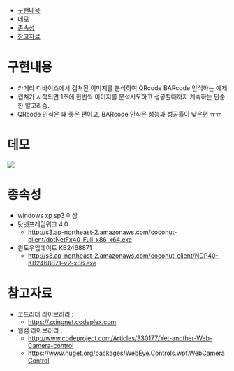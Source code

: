<!-- TOC -->

- [구현내용](#구현내용)
- [데모](#데모)
- [종속성](#종속성)
- [참고자료](#참고자료)

<!-- /TOC -->

# 구현내용
- 카메라 디바이스에서 캡쳐된 이미지를 분석하여 QRcode BARcode 인식하는 예제
- 캡쳐가 시작되면 1초에 한번씩 이미지를 분석시도하고 성공할때까지 계속하는 단순한 알고리즘.
- QRcode 인식은 꽤 좋은 편이고, BARcode 인식은 성능과 성공률이 낮은편 ㅠㅠ

# 데모
![](http://s24.postimg.org/45xgzlt39/screenshot_51.png)

# 종속성
- windows xp sp3 이상
- 닷넷프레임워크 4.0
    - http://s3.ap-northeast-2.amazonaws.com/coconut-client/dotNetFx40_Full_x86_x64.exe
- 윈도우업데이트 KB2468871
    - http://s3.ap-northeast-2.amazonaws.com/coconut-client/NDP40-KB2468871-v2-x86.exe

# 참고자료
- 코드리더 라이브러리 : 
    - https://zxingnet.codeplex.com
- 웹캠 라이브러리 : 
    - http://www.codeproject.com/Articles/330177/Yet-another-Web-Camera-control
    - https://www.nuget.org/packages/WebEye.Controls.wpf.WebCameraControl